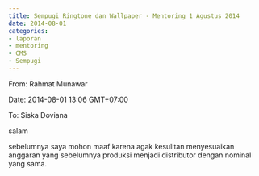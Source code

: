 ```yaml
---
title: Sempugi Ringtone dan Wallpaper - Mentoring 1 Agustus 2014
date: 2014-08-01
categories:
- laporan
- mentoring
- CMS
- Sempugi
---
```


From: Rahmat Munawar 

Date: 2014-08-01 13:06 GMT+07:00 

To: Siska Doviana

salam 

sebelumnya saya mohon maaf karena agak kesulitan menyesuaikan anggaran yang sebelumnya produksi menjadi distributor dengan nominal yang sama.
